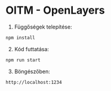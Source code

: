 # OITM - OpenLayers

1. Függőségek telepítése:

```bash
npm install
```

2. Kód futtatása:

```bash
npm run start
```

3. Böngészőben:

```bash
http://localhost:1234
```
